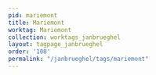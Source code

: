 ```yaml
---
pid: mariemont
title: Mariemont
worktag: Mariemont
collection: worktags_janbrueghel
layout: tagpage_janbrueghel
order: '108'
permalink: "/janbrueghel/tags/mariemont"
---
```

